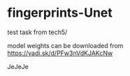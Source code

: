 # fingerprints-Unet
test task from tech5/

model weights can be downloaded from https://yadi.sk/d/PFw3nVdKJAKcNw

JeJeJe
